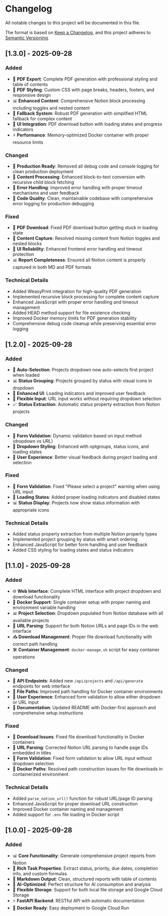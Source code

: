 # Changelog

All notable changes to this project will be documented in this file.

The format is based on [Keep a Changelog](https://keepachangelog.com/en/1.0.0/),
and this project adheres to [Semantic Versioning](https://semver.org/spec/v2.0.0.html).

## [1.3.0] - 2025-09-28

### Added
- 📄 **PDF Export**: Complete PDF generation with professional styling and table of contents
- 🎨 **PDF Styling**: Custom CSS with page breaks, headers, footers, and responsive design
- 📊 **Enhanced Content**: Comprehensive Notion block processing including toggles and nested content
- 🔄 **Fallback System**: Robust PDF generation with simplified HTML fallback for complex content
- 📱 **UI Integration**: PDF download button with loading states and progress indicators
- ⚡ **Performance**: Memory-optimized Docker container with proper resource limits

### Changed
- 🧹 **Production Ready**: Removed all debug code and console logging for clean production deployment
- 📝 **Content Processing**: Enhanced block-to-text conversion with recursive child block fetching
- 🎯 **Error Handling**: Improved error handling with proper timeout mechanisms and user feedback
- 🔧 **Code Quality**: Clean, maintainable codebase with comprehensive error logging for production debugging

### Fixed
- 🐛 **PDF Download**: Fixed PDF download button getting stuck in loading state
- 📄 **Content Capture**: Resolved missing content from Notion toggles and nested blocks
- 🔄 **UI Reliability**: Enhanced frontend error handling and timeout protection
- 📊 **Report Completeness**: Ensured all Notion content is properly captured in both MD and PDF formats

### Technical Details
- Added WeasyPrint integration for high-quality PDF generation
- Implemented recursive block processing for complete content capture
- Enhanced JavaScript with proper error handling and timeout management
- Added HEAD method support for file existence checking
- Improved Docker memory limits for PDF generation stability
- Comprehensive debug code cleanup while preserving essential error logging

## [1.2.0] - 2025-09-28

### Added
- 🔄 **Auto-Selection**: Projects dropdown now auto-selects first project when loaded
- 📊 **Status Grouping**: Projects grouped by status with visual icons in dropdown
- 🎨 **Enhanced UI**: Loading indicators and improved user feedback
- 🔧 **Flexible Input**: URL input works without requiring dropdown selection
- 📈 **Status Extraction**: Automatic status property extraction from Notion projects

### Changed
- 🎯 **Form Validation**: Dynamic validation based on input method (dropdown vs URL)
- 🎨 **Dropdown Styling**: Enhanced with optgroups, status icons, and loading states
- 📱 **User Experience**: Better visual feedback during project loading and selection

### Fixed
- 🐛 **Form Validation**: Fixed "Please select a project" warning when using URL input
- 🔄 **Loading States**: Added proper loading indicators and disabled states
- 📊 **Status Display**: Projects now show status information with appropriate icons

### Technical Details
- Added status property extraction from multiple Notion property types
- Implemented project grouping by status with smart ordering
- Enhanced JavaScript for better form handling and user feedback
- Added CSS styling for loading states and status indicators

## [1.1.0] - 2025-09-28

### Added
- 🌐 **Web Interface**: Complete HTML interface with project dropdown and download functionality
- 🐳 **Docker Support**: Single container setup with proper naming and environment variable handling
- 📊 **Project Selection**: Dropdown populated from Notion database with all available projects
- 🔗 **URL Parsing**: Support for both Notion URLs and page IDs in the web interface
- 📥 **Download Management**: Proper file download functionality with correct path handling
- 🛠️ **Container Management**: `docker-manage.sh` script for easy container operations

### Changed
- 🔧 **API Endpoints**: Added new `/api/projects` and `/api/generate` endpoints for web interface
- 📁 **File Paths**: Improved path handling for Docker container environments
- 🎨 **User Experience**: Enhanced form validation to allow either dropdown or URL input
- 📝 **Documentation**: Updated README with Docker-first approach and comprehensive setup instructions

### Fixed
- 🐛 **Download Issues**: Fixed file download functionality in Docker containers
- 🔗 **URL Parsing**: Corrected Notion URL parsing to handle page IDs embedded in titles
- 📝 **Form Validation**: Fixed form validation to allow URL input without dropdown selection
- 🐳 **Docker Paths**: Resolved path construction issues for file downloads in containerized environment

### Technical Details
- Added `parse_notion_url()` function for robust URL/page ID parsing
- Enhanced JavaScript for proper download URL construction
- Improved Docker container naming and management
- Added support for `.env` file loading in Docker script

## [1.0.0] - 2025-09-28

### Added
- 📊 **Core Functionality**: Generate comprehensive project reports from Notion
- 🎯 **Rich Task Properties**: Extract status, priority, due dates, completion info, and custom formulas
- 📝 **Markdown Output**: Clean, structured reports with table of contents
- 🤖 **AI-Optimized**: Perfect structure for AI consumption and analysis
- 🔄 **Flexible Storage**: Support for both local file storage and Google Cloud Storage
- ⚡ **FastAPI Backend**: RESTful API with automatic documentation
- 🐳 **Docker Ready**: Easy deployment to Google Cloud Run
